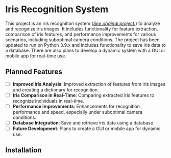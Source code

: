 # Iris Recognition System

This project is an iris recognition system ([*See original project.*](https://github.com/andreibercu/iris-recognition)) to analyze and recognize iris images. It includes functionality for feature extraction, comparison of iris features, and performance improvements for various scenarios, including suboptimal camera conditions. The project has been updated to run on Python 3.9.x and includes functionality to save iris data to a database. There are also plans to develop a dynamic system with a GUI or mobile app for real-time use.

## Planned Features
- [ ] **Improved Iris Analysis**: Improved extraction of features from iris images and creating a dictionary for recognition.
- [ ] **Iris Comparison in Real-Time**: Comparing extracted iris features to recognize individuals in real-time.
- [ ] **Performance Improvements**: Enhancements for recognition performance and speed, especially under suboptimal camera conditions.
- [ ] **Database Integration**: Save and retrieve iris data using a database.
- [ ] **Future Development**: Plans to create a GUI or mobile app for dynamic use.

## Installation